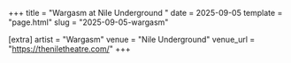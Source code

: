 +++
title = "Wargasm at Nile Underground "
date = 2025-09-05
template = "page.html"
slug = "2025-09-05-wargasm"

[extra]
artist = "Wargasm"
venue = "Nile Underground"
venue_url = "https://theniletheatre.com/"
+++
